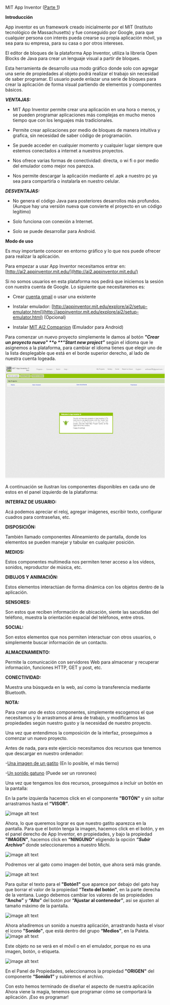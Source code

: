 MIT App Inventor ([Parte 1](https://www.youtube.com/watch?v=Elv0T-g9cKg))

**Introducción**

App inventor es un framework creado inicialmente por el MIT (Instituto tecnológico de Massachusetts) y fue conseguido por Google, para que cualquier persona con interés pueda crearse su propia aplicación móvil, ya sea para su empresa, para su casa o por otros intereses.

El editor de bloques de la plataforma App Inventor, utiliza la librería Open Blocks de Java para crear un lenguaje visual a partir de bloques.

Esta herramienta de desarrollo usa modo gráfico donde solo con agregar una serie de propiedades al objeto podrá realizar el trabajo sin necesidad de saber programar. El usuario puede enlazar una serie de bloques para crear la aplicación de forma visual partiendo de elementos  y componentes básicos.

**_VENTAJAS:_**

* MIT App Inventor permite crear una aplicación en una hora o menos, y se pueden programar aplicaciones más complejas en mucho menos tiempo que con los lenguajes más tradicionales.

* Permite crear aplicaciones por medio de bloques de manera intuitiva y grafica, sin necesidad de saber código de programación.

* Se puede acceder en cualquier momento y cualquier lugar siempre que estemos conectados a internet a nuestros proyectos.

* Nos ofrece varias formas de conectividad: directa, o wi fi o por medio del emulador como mejor nos parezca.

* Nos permite descargar la aplicación mediante el .apk a nuestro pc ya sea para compartirla o instalarla en nuestro celular.

**_DESVENTAJAS:_**

* No genera el código Java para posteriores desarrollos más profundos. (Aunque hay una versión nueva que convierte el proyecto en un código legítimo)

* Solo funciona con conexión a Internet.

* Solo se puede desarrollar para Android.

**Modo de uso**

Es muy importante conocer en entorno gráfico y lo que nos puede ofrecer para realizar la aplicación.

Para empezar a usar App Inventor necesitamos entrar en: [http://ai2.appinventor.mit.edu/](http://ai2.appinventor.mit.edu/)

Si no somos usuarios en esta plataforma nos pedirá que iniciemos la sesión con nuestra cuenta de Google. Lo siguiente que necesitaremos es:

* Crear [cuenta gmail](https://www.google.com.ar/url?sa=t&rct=j&q=&esrc=s&source=web&cd=2&cad=rja&uact=8&ved=0ahUKEwj_7pfH_p3XAhWBkZAKHekQD_kQFgg8MAE&url=https%3A%2F%2Faccounts.google.com%2FSignUp%3Fhl%3Des-419&usg=AOvVaw00bvx3A4QNpzAjmi7Nhs_f) o usar una existente

* Instalar emulador: [http://appinventor.mit.edu/explore/ai2/setup-emulator.html](http://appinventor.mit.edu/explore/ai2/setup-emulator.html) (Opcional)

* Instalar [MIT AI2 Companion](https://play.google.com/store/apps/details?id=edu.mit.appinventor.aicompanion3&hl=es_419) (Emulador para Android)

Para comenzar un nuevo proyecto simplemente le damos al botón **_"Crear un proyecto nuevo" _**o **_“Start new project”_** según el idioma que le asignemos a la plataforma, para cambiar el idioma tienes que elegir uno de la lista desplegable que está en el borde superior derecho, al lado de nuestra cuenta logeada.

![image alt text](img/image_0.png)

A continuación se ilustran los componentes disponibles en cada uno de estos en el panel izquierdo de la plataforma:

**INTERFAZ DE USUARIO:**

Acá podemos apreciar el reloj, agregar imágenes, escribir texto, configurar cuadros para contraseñas, etc.

**DISPOSICIÓN:**

También llamado componentes Alineamiento de pantalla, donde los elementos se pueden manejar y tabular en cualquier posición.

**MEDIOS:**

Estos componentes multimedia nos permiten tener acceso a los videos, sonidos, reproductor de música, etc.

**DIBUJOS Y ANIMACIÓN:**

Estos elementos interactúan de forma dinámica con los objetos dentro de la aplicación.

**SENSORES:**

Son estos que reciben información de ubicación, siente las sacudidas del teléfono, muestra la orientación espacial del teléfonos, entre otros.

**SOCIAL:**

Son estos elementos que nos permiten interactuar con otros usuarios, o simplemente buscar información de un contacto.

**ALMACENAMIENTO:**

Permite la comunicación con servidores Web para almacenar y recuperar información, funciones HTTP, GET y post, etc.

**CONECTIVIDAD:**

Muestra una búsqueda en la web, así como la transferencia mediante Bluetooth.

**NOTA:**

Para crear uno de estos componentes, simplemente escogemos el que necesitamos y lo arrastramos al área de trabajo, y modificamos las propiedades según nuestro gusto y la necesidad de nuestro proyecto.

Una vez que entendimos la composición de la interfaz, proseguimos a comenzar un nuevo proyecto.

Antes de nada, para este ejercicio necesitamos dos recursos que tenemos que descargar en nuestro ordenador:

-[Una imagen de un gatito](https://www.google.com.ar/search?q=Gatito&client=firefox-b-ab&dcr=0&source=lnms&tbm=isch&sa=X&ved=0ahUKEwiukpLhgp7XAhWIHJAKHQhvCv4Q_AUICigB&biw=1366&bih=643) (En lo posible, el más tierno)

-[Un sonido gatuno](http://www.sonidosmp3gratis.com/sounds/animals021.mp3) (Puede ser un ronroneo)

Una vez que tengamos los dos recursos, proseguimos a incluir un botón en la pantalla:

En la parte izquierda hacemos click en el componente **"BOTÓN"** y sin soltar arrastramos hasta el **“VISOR”**.

![image alt text](image_1.png)

Ahora, lo que queremos lograr es que nuestro gatito aparezca en la pantalla. Para que el botón tenga la imagen, hacemos click en el botón, y en el panel derecho de App Inventor, en propiedades, y bajo la propiedad **"IMAGEN"**, hacemos click en **“NINGUNO”** eligiendo la opción **_“Subir Archivo”_** donde seleccionaremos a nuestro Michi.

![image alt text](image_2.jpg)

Podremos ver al gato como imagen del botón, que ahora será más grande.

![image alt text](image_3.jpg)

Para quitar el texto para el **"Botón1"** que aparece por debajo del gato hay que borrar el valor de la propiedad **“Texto del botón”**, en la parte derecha de la ventana. Luego debemos cambiar los valores de las propiedades **“Ancho”** y **“Alto”** del botón por **“Ajustar al contenedor”**, así se ajusten al tamaño máximo de la pantalla.

![image alt text](image_4.png)

Ahora añadiremos un sonido a nuestra aplicación, arrastrando hasta el visor el icono **"Sonido"**, que está dentro del grupo **“Medios”**, en la Paleta.![image alt text](image_5.png)

Este objeto no se verá en el móvil o en el emulador, porque no es una imagen, botón, o etiqueta.

![image alt text](image_6.png)

En el Panel de Propiedades, seleccionamos la propiedad **"ORIGEN"** del componente **“Sonido1”** y subiremos el archivo.

Con esto hemos terminado de diseñar el aspecto de nuestra aplicación Ahora viene la magia, tenemos que programar cómo se comportará la aplicación. ¡Eso es programar!
